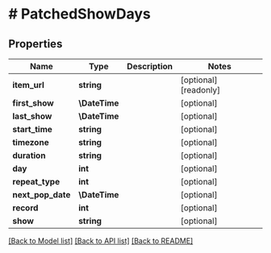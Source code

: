 # # PatchedShowDays

## Properties

Name | Type | Description | Notes
------------ | ------------- | ------------- | -------------
**item_url** | **string** |  | [optional] [readonly]
**first_show** | **\DateTime** |  | [optional]
**last_show** | **\DateTime** |  | [optional]
**start_time** | **string** |  | [optional]
**timezone** | **string** |  | [optional]
**duration** | **string** |  | [optional]
**day** | **int** |  | [optional]
**repeat_type** | **int** |  | [optional]
**next_pop_date** | **\DateTime** |  | [optional]
**record** | **int** |  | [optional]
**show** | **string** |  | [optional]

[[Back to Model list]](../../README.md#models) [[Back to API list]](../../README.md#endpoints) [[Back to README]](../../README.md)
